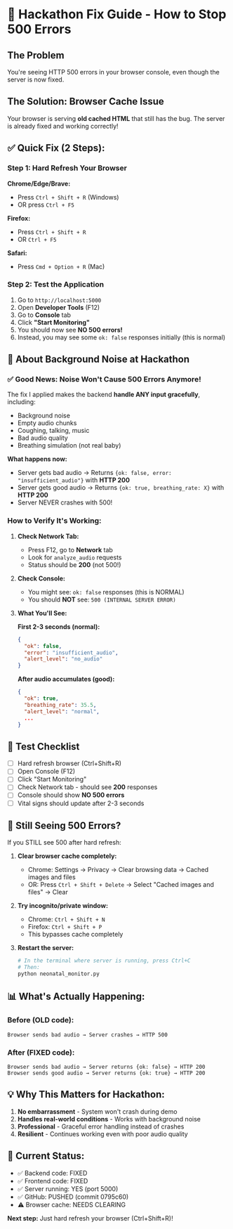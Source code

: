 # 🎯 Hackathon Fix Guide - How to Stop 500 Errors

## The Problem
You're seeing HTTP 500 errors in your browser console, even though the server is now fixed.

## The Solution: Browser Cache Issue

Your browser is serving **old cached HTML** that still has the bug. The server is already fixed and working correctly!

## ✅ Quick Fix (2 Steps):

### Step 1: Hard Refresh Your Browser

**Chrome/Edge/Brave:**
- Press `Ctrl + Shift + R` (Windows)
- OR press `Ctrl + F5`

**Firefox:**
- Press `Ctrl + Shift + R`
- OR `Ctrl + F5`

**Safari:**
- Press `Cmd + Option + R` (Mac)

### Step 2: Test the Application

1. Go to `http://localhost:5000`
2. Open **Developer Tools** (F12)
3. Go to **Console** tab
4. Click **"Start Monitoring"**
5. You should now see **NO 500 errors!**
6. Instead, you may see some `ok: false` responses initially (this is normal)

## 🎤 About Background Noise at Hackathon

### ✅ Good News: Noise Won't Cause 500 Errors Anymore!

The fix I applied makes the backend **handle ANY input gracefully**, including:
- Background noise
- Empty audio chunks
- Coughing, talking, music
- Bad audio quality
- Breathing simulation (not real baby)

**What happens now:**
- Server gets bad audio → Returns `{ok: false, error: "insufficient_audio"}` with **HTTP 200**
- Server gets good audio → Returns `{ok: true, breathing_rate: X}` with **HTTP 200**
- Server NEVER crashes with 500!

### How to Verify It's Working:

1. **Check Network Tab:**
   - Press F12, go to **Network** tab
   - Look for `analyze_audio` requests
   - Status should be **200** (not 500!)

2. **Check Console:**
   - You might see: `ok: false` responses (this is NORMAL)
   - You should **NOT** see: `500 (INTERNAL SERVER ERROR)`

3. **What You'll See:**

   **First 2-3 seconds (normal):**
   ```json
   {
     "ok": false,
     "error": "insufficient_audio",
     "alert_level": "no_audio"
   }
   ```

   **After audio accumulates (good):**
   ```json
   {
     "ok": true,
     "breathing_rate": 35.5,
     "alert_level": "normal",
     ...
   }
   ```

## 🧪 Test Checklist

- [ ] Hard refresh browser (Ctrl+Shift+R)
- [ ] Open Console (F12)
- [ ] Click "Start Monitoring"
- [ ] Check Network tab - should see **200** responses
- [ ] Console should show **NO 500 errors**
- [ ] Vital signs should update after 2-3 seconds

## 🚨 Still Seeing 500 Errors?

If you STILL see 500 after hard refresh:

1. **Clear browser cache completely:**
   - Chrome: Settings → Privacy → Clear browsing data → Cached images and files
   - OR: Press `Ctrl + Shift + Delete` → Select "Cached images and files" → Clear

2. **Try incognito/private window:**
   - Chrome: `Ctrl + Shift + N`
   - Firefox: `Ctrl + Shift + P`
   - This bypasses cache completely

3. **Restart the server:**
   ```bash
   # In the terminal where server is running, press Ctrl+C
   # Then:
   python neonatal_monitor.py
   ```

## 📊 What's Actually Happening:

### Before (OLD code):
```
Browser sends bad audio → Server crashes → HTTP 500
```

### After (FIXED code):
```
Browser sends bad audio → Server returns {ok: false} → HTTP 200
Browser sends good audio → Server returns {ok: true} → HTTP 200
```

## 💡 Why This Matters for Hackathon:

1. **No embarrassment** - System won't crash during demo
2. **Handles real-world conditions** - Works with background noise
3. **Professional** - Graceful error handling instead of crashes
4. **Resilient** - Continues working even with poor audio quality

## 🎯 Current Status:

- ✅ Backend code: FIXED
- ✅ Frontend code: FIXED  
- ✅ Server running: YES (port 5000)
- ✅ GitHub: PUSHED (commit 0795c60)
- ⚠️ Browser cache: NEEDS CLEARING

**Next step:** Just hard refresh your browser (Ctrl+Shift+R)!


